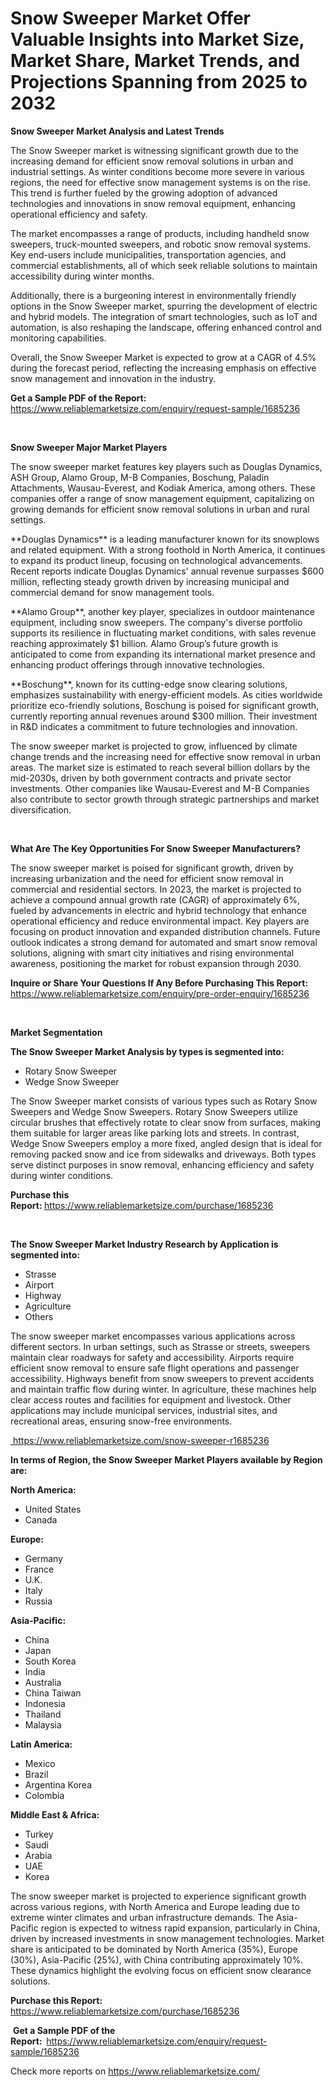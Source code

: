 <p><h1>Snow Sweeper Market Offer Valuable Insights into Market Size, Market Share, Market Trends, and Projections Spanning from 2025 to 2032</h1></p><p><strong>Snow Sweeper Market Analysis and Latest Trends</strong></p>
<p><p>The Snow Sweeper market is witnessing significant growth due to the increasing demand for efficient snow removal solutions in urban and industrial settings. As winter conditions become more severe in various regions, the need for effective snow management systems is on the rise. This trend is further fueled by the growing adoption of advanced technologies and innovations in snow removal equipment, enhancing operational efficiency and safety.</p><p>The market encompasses a range of products, including handheld snow sweepers, truck-mounted sweepers, and robotic snow removal systems. Key end-users include municipalities, transportation agencies, and commercial establishments, all of which seek reliable solutions to maintain accessibility during winter months.</p><p>Additionally, there is a burgeoning interest in environmentally friendly options in the Snow Sweeper market, spurring the development of electric and hybrid models. The integration of smart technologies, such as IoT and automation, is also reshaping the landscape, offering enhanced control and monitoring capabilities.</p><p>Overall, the Snow Sweeper Market is expected to grow at a CAGR of 4.5% during the forecast period, reflecting the increasing emphasis on effective snow management and innovation in the industry.</p></p>
<p><strong>Get a Sample PDF of the Report:&nbsp;</strong> <a href="https://www.reliablemarketsize.com/enquiry/request-sample/1685236?utm_campaign=2212&utm_medium=2&utm_source=Github&utm_content=ia&utm_term=16022025&utm_id=snow-sweeper">https://www.reliablemarketsize.com/enquiry/request-sample/1685236</a></p>
<p>&nbsp;</p>
<p><strong>Snow Sweeper Major Market Players</strong></p>
<p><p>The snow sweeper market features key players such as Douglas Dynamics, ASH Group, Alamo Group, M-B Companies, Boschung, Paladin Attachments, Wausau-Everest, and Kodiak America, among others. These companies offer a range of snow management equipment, capitalizing on growing demands for efficient snow removal solutions in urban and rural settings.</p><p>**Douglas Dynamics** is a leading manufacturer known for its snowplows and related equipment. With a strong foothold in North America, it continues to expand its product lineup, focusing on technological advancements. Recent reports indicate Douglas Dynamics' annual revenue surpasses $600 million, reflecting steady growth driven by increasing municipal and commercial demand for snow management tools.</p><p>**Alamo Group**, another key player, specializes in outdoor maintenance equipment, including snow sweepers. The company's diverse portfolio supports its resilience in fluctuating market conditions, with sales revenue reaching approximately $1 billion. Alamo Group’s future growth is anticipated to come from expanding its international market presence and enhancing product offerings through innovative technologies.</p><p>**Boschung**, known for its cutting-edge snow clearing solutions, emphasizes sustainability with energy-efficient models. As cities worldwide prioritize eco-friendly solutions, Boschung is poised for significant growth, currently reporting annual revenues around $300 million. Their investment in R&D indicates a commitment to future technologies and innovation.</p><p>The snow sweeper market is projected to grow, influenced by climate change trends and the increasing need for effective snow removal in urban areas. The market size is estimated to reach several billion dollars by the mid-2030s, driven by both government contracts and private sector investments. Other companies like Wausau-Everest and M-B Companies also contribute to sector growth through strategic partnerships and market diversification.</p></p>
<p>&nbsp;</p>
<p><strong>What Are The Key Opportunities For Snow Sweeper Manufacturers?</strong></p>
<p><p>The snow sweeper market is poised for significant growth, driven by increasing urbanization and the need for efficient snow removal in commercial and residential sectors. In 2023, the market is projected to achieve a compound annual growth rate (CAGR) of approximately 6%, fueled by advancements in electric and hybrid technology that enhance operational efficiency and reduce environmental impact. Key players are focusing on product innovation and expanded distribution channels. Future outlook indicates a strong demand for automated and smart snow removal solutions, aligning with smart city initiatives and rising environmental awareness, positioning the market for robust expansion through 2030.</p></p>
<p><strong>Inquire or Share Your Questions If Any Before Purchasing This Report:</strong> <a href="https://www.reliablemarketsize.com/enquiry/pre-order-enquiry/1685236?utm_campaign=2212&utm_medium=2&utm_source=Github&utm_content=ia&utm_term=16022025&utm_id=snow-sweeper">https://www.reliablemarketsize.com/enquiry/pre-order-enquiry/1685236</a></p>
<p>&nbsp;</p>
<p><strong>Market Segmentation</strong></p>
<p><strong>The Snow Sweeper Market Analysis by types is segmented into:</strong></p>
<p><ul><li>Rotary Snow Sweeper</li><li>Wedge Snow Sweeper</li></ul></p>
<p><p>The Snow Sweeper market consists of various types such as Rotary Snow Sweepers and Wedge Snow Sweepers. Rotary Snow Sweepers utilize circular brushes that effectively rotate to clear snow from surfaces, making them suitable for larger areas like parking lots and streets. In contrast, Wedge Snow Sweepers employ a more fixed, angled design that is ideal for removing packed snow and ice from sidewalks and driveways. Both types serve distinct purposes in snow removal, enhancing efficiency and safety during winter conditions.</p></p>
<p><strong>Purchase this Report:&nbsp;</strong><a href="https://www.reliablemarketsize.com/purchase/1685236?utm_campaign=2212&utm_medium=2&utm_source=Github&utm_content=ia&utm_term=16022025&utm_id=snow-sweeper">https://www.reliablemarketsize.com/purchase/1685236</a></p>
<p>&nbsp;</p>
<p><strong>The Snow Sweeper Market Industry Research by Application is segmented into:</strong></p>
<p><ul><li>Strasse</li><li>Airport</li><li>Highway</li><li>Agriculture</li><li>Others</li></ul></p>
<p><p>The snow sweeper market encompasses various applications across different sectors. In urban settings, such as Strasse or streets, sweepers maintain clear roadways for safety and accessibility. Airports require efficient snow removal to ensure safe flight operations and passenger accessibility. Highways benefit from snow sweepers to prevent accidents and maintain traffic flow during winter. In agriculture, these machines help clear access routes and facilities for equipment and livestock. Other applications may include municipal services, industrial sites, and recreational areas, ensuring snow-free environments.</p></p>
<p><a href="https://www.reliablemarketsize.com/snow-sweeper-r1685236?utm_campaign=2212&utm_medium=2&utm_source=Github&utm_content=ia&utm_term=16022025&utm_id=snow-sweeper">&nbsp;https://www.reliablemarketsize.com/snow-sweeper-r1685236</a></p>
<p><strong>In terms of Region, the Snow Sweeper Market Players available by Region are:</strong></p>
<p>
    <p> <strong> North America: </strong>
        <ul>
            <li>United States</li>
            <li>Canada</li>
        </ul>
        </p> 
    <p> <strong> Europe: </strong>
        <ul>
            <li>Germany</li>
            <li>France</li>
            <li>U.K.</li>
            <li>Italy</li>
            <li>Russia</li>
        </ul>
        </p> 
    <p> <strong> Asia-Pacific: </strong>
        <ul>
            <li>China</li>
            <li>Japan</li>
            <li>South Korea</li>
            <li>India</li>
            <li>Australia</li>
            <li>China Taiwan</li>
            <li>Indonesia</li>
            <li>Thailand</li>
            <li>Malaysia</li>
        </ul>
        </p> 
    <p> <strong> Latin America: </strong>
        <ul>
            <li>Mexico</li>
            <li>Brazil</li>
            <li>Argentina Korea</li>
            <li>Colombia</li>
        </ul>
        </p> 
    <p> <strong> Middle East & Africa: </strong>
        <ul>
            <li>Turkey</li>
            <li>Saudi</li>
            <li>Arabia</li>
            <li>UAE</li>
            <li>Korea</li>
        </ul>
    </p>
    </p>
<p><p>The snow sweeper market is projected to experience significant growth across various regions, with North America and Europe leading due to extreme winter climates and urban infrastructure demands. The Asia-Pacific region is expected to witness rapid expansion, particularly in China, driven by increased investments in snow management technologies. Market share is anticipated to be dominated by North America (35%), Europe (30%), Asia-Pacific (25%), with China contributing approximately 10%. These dynamics highlight the evolving focus on efficient snow clearance solutions.</p></p>
<p><strong>Purchase this Report: </strong><a href="https://www.reliablemarketsize.com/purchase/1685236?utm_campaign=2212&utm_medium=2&utm_source=Github&utm_content=ia&utm_term=16022025&utm_id=snow-sweeper">https://www.reliablemarketsize.com/purchase/1685236</a></p>
<p>&nbsp;<strong>Get a Sample PDF of the Report:&nbsp;&nbsp;</strong><a href="https://www.reliablemarketsize.com/enquiry/request-sample/1685236?utm_campaign=2212&utm_medium=2&utm_source=Github&utm_content=ia&utm_term=16022025&utm_id=snow-sweeper">https://www.reliablemarketsize.com/enquiry/request-sample/1685236</a></p>
<p><strong></strong></p>
<p>Check more reports on <a href="https://www.reliablemarketsize.com/?utm_campaign=2212&utm_medium=2&utm_source=Github&utm_content=ia&utm_term=16022025&utm_id=snow-sweeper">https://www.reliablemarketsize.com/</a></p>